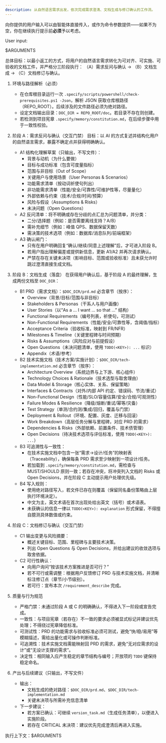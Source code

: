 ```yaml
---
description: 从自然语言需求出发，依次完成需求澄清、文档生成与修订确认的工作流。
---
```


向你提供的用户输入可以由智能体直接传入，或作为命令参数提供——如果不为空，你在继续执行提示前**必须**予以考虑。

User input:

$ARGUMENTS

总体目标：以最小返工的方式，将用户的自然语言需求转化为可对齐、可实施、可验收的文档工件，并严格分三阶段执行：
（A）需求反问与确认 → （B）文档生成 → （C）文档修订与确认。

1. 环境与路径解析（必须）
   - 在仓库根目录运行一次 `.specify/scripts/powershell/check-prerequisites.ps1 -Json`，解析 JSON 获取仓库根路径（REPO_ROOT）。后续涉及的文件路径必须为绝对路径。
   - 设定文档输出目录：`DOC_DIR = REPO_ROOT/doc`。若目录不存在则创建。
   - 若检测到项目宪章 `.specify/memory/constitution.md`，在后续步骤中用于一致性校验。

2. 阶段 A：需求反问与确认（交互门禁）
   目标：以 AI 的方式复述并结构化用户的自然语言需求，暴露不确定点并获得明确确认。
   - A1 结构化理解草案（只输出，不写文件）：
     - 背景与动机（为什么要做）
     - 目标与成功标准（包含可度量指标）
     - 范围与非目标（Out of Scope）
     - 关键用户与使用场景（User Personas & Scenarios）
     - 功能需求清单（按动词祈使句列出）
     - 非功能需求清单（性能/安全/可靠性/可维护性等，尽量量化）
     - 外部依赖与约束（技术/合规/时间/预算）
     - 风险与假设（Assumptions & Risks）
     - 未决问题（Open Questions）
   - A2 反问清单：将不明确或存在分歧的点汇总为问题清单，并分类：
     - 二分/选择题（例如：是否需要离线支持？A/B）
     - 需补充细节（例如：峰值 QPS、数据保留天数）
     - 需决策的技术选项（例如：数据库/消息队列/前端框架）
   - A3 确认闸门：
     - 只有在用户明确回复“确认/继续/同意上述理解”后，才可进入阶段 B。
     - 若用户指出理解偏差或提供新信息，更新 A1/A2 并再次请求确认。
     - 严禁在存在关键未决项（影响目标、范围或验收标准）且未获允许时跳过澄清直接生成文档。

3. 阶段 B：文档生成（落盘）
   在获得用户确认后，基于阶段 A 的最终理解，生成两份文档至 `DOC_DIR`：
   - B1 PRD（需求文档）：`$DOC_DIR/prd.md`
     必含章节（按序）：
     - Overview（背景/目标/范围与非目标）
     - Stakeholders & Personas（干系人与用户画像）
     - User Stories（以“As a … I want … so that …” 结构）
     - Functional Requirements（编号列表，祈使句，可测试）
     - Non-Functional Requirements（性能/安全/可靠性等，含阈值/指标）
     - Acceptance Criteria（验收标准，映射到 FR/NFR）
     - Milestones & Timeline（关键里程碑与时间预期）
     - Risks & Assumptions（风险应对与前提假设）
     - Open Questions（未决问题清单，使用 `TODO(<KEY>): ...` 标识）
     - Appendix（术语/参考）
   - B2 技术实施文档（技术方案/实施计划）：`$DOC_DIR/tech-implementation.md`
     必含章节（按序）：
     - Architecture Overview（系统边界与上下游、核心组件）
     - Technology Choices & Rationale（技术选型与取舍理由）
     - Data Model & Storage（核心实体、关系、保留策略）
     - Interfaces & Contracts（对外/内部 API 约定、错误码、节流/重试）
     - Non-Functional Design（性能/SLO/容量估算/安全/合规/可观测性）
     - Failure Modes & Resilience（降级/熔断/重试/幂等/灾备）
     - Test Strategy（单测/合约测/集成/回归，覆盖与门禁）
     - Deployment & Rollout（环境、配置、灰度、迁移与回滚）
     - Work Breakdown（高层任务分解与里程碑，对应 PRD 的需求）
     - Dependencies & Risks（外部依赖、前置条件、技术债管理）
     - Open Decisions（待决技术选项与评估标准，使用 `TODO(<KEY>): ...`）
   - B3 可追溯性与一致性：
     - 在技术实施文档中包含一张“需求→设计/任务”的映射表（Traceability），确保每条 PRD 需求至少映射到一项设计/任务。
     - 若加载到 `.specify/memory/constitution.md`，需检查与 MUST/SHOULD 原则一致；若存在冲突，将冲突列入文档的 Risks 或 Open Decisions，并在阶段 C 主动提示用户处理优先级。
   - B4 写入规则：
     - 使用绝对路径写入，若文件已存在则覆盖（保留同名备份策略由上层执行环境决定）。
     - 中文为主，英文术语在首次出现处给出英文（括号）或术语表。
     - 未获确认的信息一律以 `TODO(<KEY>): explanation` 形式保留，不得擅自臆测具体数值或约束。

4. 阶段 C：文档修订与确认（交互门禁）
   - C1 输出变更与风险摘要：
     - 概述关键目标、范围、里程碑与主要技术决策。
     - 列出 Open Questions 与 Open Decisions，并给出建议的收敛选项与取舍依据。
   - C2 可行性确认：
     - 向用户询问“按该技术方案推进是否可行？”
     - 若不可行或需调整：根据用户反馈修订 PRD 与技术实施文档，并清晰标注修订点（章节/小节级别）。
     - 若可行：宣布本次 `/requirement_describe` 完成。

5. 质量与行为规范
   - 严格门禁：未通过阶段 A 或 C 的明确确认，不得进入下一阶段或宣告完成。
   - 一致性：与项目宪章（若存在）不一致的要求必须被显式标记并建议优先处理；不得绕过宪章降低标准。
   - 可测试性：PRD 的功能需求与验收标准必须可测试，避免“快/稳/易用”等模糊描述，需给出量化或可操作判断标准。
   - 可追溯性：技术实施文档需能映射回 PRD 的需求，避免“无对应需求的设计”或“无设计支撑的需求”。
   - 决定性：相同输入应产生稳定的章节结构与编号；开放项的 `TODO` 键保持稳定命名。

6. 产出与后续建议（只输出，不写文件）
   - 输出：
     - 文档生成的绝对路径：`$DOC_DIR/prd.md`、`$DOC_DIR/tech-implementation.md`
     - 关键未决项与所需补充信息清单
   - 下一步建议：
     - 若方案已确认：可继续 `version_task.md`（生成任务清单），以便进入实施阶段。
     - 若存在 CRITICAL 未决项：建议优先完成澄清后再进入实施。

执行上下文：$ARGUMENTS


